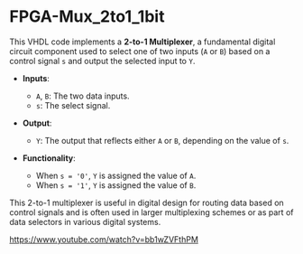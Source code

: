 # FPGA-Mux_2to1_1bit

This VHDL code implements a **2-to-1 Multiplexer**, a fundamental digital circuit component used to select one of two inputs (`A` or `B`) based on a control signal `s` and output the selected input to `Y`.

- **Inputs**: 
  - `A`, `B`: The two data inputs.
  - `s`: The select signal.
- **Output**: 
  - `Y`: The output that reflects either `A` or `B`, depending on the value of `s`.
  
- **Functionality**:
  - When `s = '0'`, `Y` is assigned the value of `A`.
  - When `s = '1'`, `Y` is assigned the value of `B`.

This 2-to-1 multiplexer is useful in digital design for routing data based on control signals and is often used in larger multiplexing schemes or as part of data selectors in various digital systems.

https://www.youtube.com/watch?v=bb1wZVFthPM
